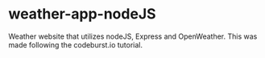 # weather-app-nodeJS
Weather website that utilizes nodeJS, Express and OpenWeather. This was made following the codeburst.io tutorial.
